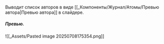 Выводит список авторов в виде [[_Компоненты/Журнал/Атомы/Превью автора|Превью автора]] в слайдере.

##### Превью.
![[_Assets/Pasted image 20250708175354.png]]